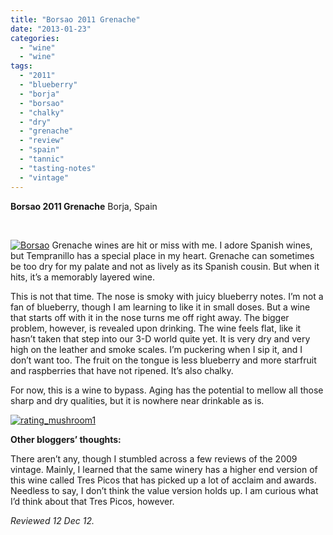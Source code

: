 ```yaml
---
title: "Borsao 2011 Grenache"
date: "2013-01-23"
categories: 
  - "wine"
  - "wine"
tags: 
  - "2011"
  - "blueberry"
  - "borja"
  - "borsao"
  - "chalky"
  - "dry"
  - "grenache"
  - "review"
  - "spain"
  - "tannic"
  - "tasting-notes"
  - "vintage"
---
```


**Borsao 2011 Grenache** Borja, Spain

 

[![Borsao](http://s3.amazonaws.com/thegourmez-wpmedia/2013/01/Borsao.jpg)](http://www.thegourmez.com/2013/01/borsao-2011-grenache/borsao/) Grenache wines are hit or miss with me. I adore Spanish wines, but Tempranillo has a special place in my heart. Grenache can sometimes be too dry for my palate and not as lively as its Spanish cousin. But when it hits, it’s a memorably layered wine.

This is not that time. The nose is smoky with juicy blueberry notes. I’m not a fan of blueberry, though I am learning to like it in small doses. But a wine that starts off with it in the nose turns me off right away. The bigger problem, however, is revealed upon drinking. The wine feels flat, like it hasn’t taken that step into our 3-D world quite yet. It is very dry and very high on the leather and smoke scales. I’m puckering when I sip it, and I don’t want too. The fruit on the tongue is less blueberry and more starfruit and raspberries that have not ripened. It’s also chalky.

For now, this is a wine to bypass. Aging has the potential to mellow all those sharp and dry qualities, but it is nowhere near drinkable as is.

[![rating_mushroom1](http://s3.amazonaws.com/thegourmez-wpmedia/2009/04/rating_mushroom1.gif)](http://www.thegourmez.com/2009/04/restaurant-review-dickeys-barbecue-pit-durham/rating_mushroom1/)

**Other bloggers’ thoughts:**

There aren’t any, though I stumbled across a few reviews of the 2009 vintage. Mainly, I learned that the same winery has a higher end version of this wine called Tres Picos that has picked up a lot of acclaim and awards. Needless to say, I don’t think the value version holds up. I am curious what I’d think about that Tres Picos, however.

_Reviewed 12 Dec 12._
